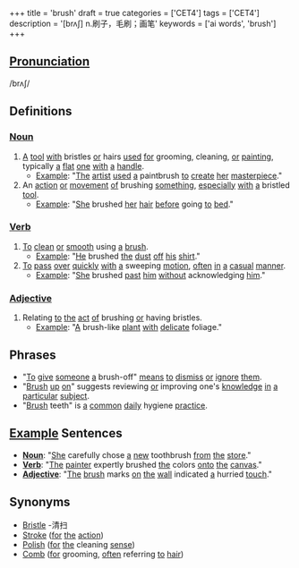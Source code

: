 +++
title = 'brush'
draft = true
categories = ['CET4']
tags = ['CET4']
description = '[brʌ∫] n.刷子，毛刷；画笔'
keywords = ['ai words', 'brush']
+++

## [Pronunciation](/en/post/pronunciation/)
/brʌʃ/

## Definitions
### [Noun](/en/post/noun/)
1. [A](/en/post/a/) [tool](/en/post/tool/) [with](/en/post/with/) bristles [or](/en/post/or/) hairs [used](/en/post/used/) [for](/en/post/for/) grooming, cleaning, [or](/en/post/or/) [painting](/en/post/painting/), typically [a](/en/post/a/) [flat](/en/post/flat/) [one](/en/post/one/) [with](/en/post/with/) [a](/en/post/a/) [handle](/en/post/handle/).
   - [Example](/en/post/example/): "[The](/en/post/the/) [artist](/en/post/artist/) [used](/en/post/used/) [a](/en/post/a/) paintbrush [to](/en/post/to/) [create](/en/post/create/) [her](/en/post/her/) [masterpiece](/en/post/masterpiece/)."
2. An [action](/en/post/action/) [or](/en/post/or/) [movement](/en/post/movement/) [of](/en/post/of/) brushing [something](/en/post/something/), [especially](/en/post/especially/) [with](/en/post/with/) [a](/en/post/a/) bristled [tool](/en/post/tool/).
   - [Example](/en/post/example/): "[She](/en/post/she/) brushed [her](/en/post/her/) [hair](/en/post/hair/) [before](/en/post/before/) going [to](/en/post/to/) [bed](/en/post/bed/)."

### [Verb](/en/post/verb/)
1. [To](/en/post/to/) [clean](/en/post/clean/) [or](/en/post/or/) [smooth](/en/post/smooth/) using [a](/en/post/a/) [brush](/en/post/brush/).
   - [Example](/en/post/example/): "[He](/en/post/he/) brushed [the](/en/post/the/) [dust](/en/post/dust/) [off](/en/post/off/) [his](/en/post/his/) [shirt](/en/post/shirt/)."
2. [To](/en/post/to/) [pass](/en/post/pass/) [over](/en/post/over/) [quickly](/en/post/quickly/) [with](/en/post/with/) [a](/en/post/a/) sweeping [motion](/en/post/motion/), [often](/en/post/often/) [in](/en/post/in/) [a](/en/post/a/) [casual](/en/post/casual/) [manner](/en/post/manner/).
   - [Example](/en/post/example/): "[She](/en/post/she/) brushed [past](/en/post/past/) [him](/en/post/him/) [without](/en/post/without/) acknowledging [him](/en/post/him/)."

### [Adjective](/en/post/adjective/)
1. Relating [to](/en/post/to/) [the](/en/post/the/) [act](/en/post/act/) [of](/en/post/of/) brushing [or](/en/post/or/) having bristles.
   - [Example](/en/post/example/): "[A](/en/post/a/) brush-like [plant](/en/post/plant/) [with](/en/post/with/) [delicate](/en/post/delicate/) foliage."

## Phrases
- "[To](/en/post/to/) [give](/en/post/give/) [someone](/en/post/someone/) [a](/en/post/a/) brush-off" [means](/en/post/means/) [to](/en/post/to/) [dismiss](/en/post/dismiss/) [or](/en/post/or/) [ignore](/en/post/ignore/) [them](/en/post/them/).
- "[Brush](/en/post/brush/) [up](/en/post/up/) [on](/en/post/on/)" suggests reviewing [or](/en/post/or/) improving one's [knowledge](/en/post/knowledge/) [in](/en/post/in/) [a](/en/post/a/) [particular](/en/post/particular/) [subject](/en/post/subject/).
- "[Brush](/en/post/brush/) teeth" is [a](/en/post/a/) [common](/en/post/common/) [daily](/en/post/daily/) hygiene [practice](/en/post/practice/).

## [Example](/en/post/example/) Sentences
- **[Noun](/en/post/noun/)**: "[She](/en/post/she/) carefully chose [a](/en/post/a/) [new](/en/post/new/) toothbrush [from](/en/post/from/) [the](/en/post/the/) [store](/en/post/store/)."
- **[Verb](/en/post/verb/)**: "[The](/en/post/the/) [painter](/en/post/painter/) expertly brushed [the](/en/post/the/) colors [onto](/en/post/onto/) [the](/en/post/the/) [canvas](/en/post/canvas/)."
- **[Adjective](/en/post/adjective/)**: "[The](/en/post/the/) [brush](/en/post/brush/) marks [on](/en/post/on/) [the](/en/post/the/) [wall](/en/post/wall/) indicated [a](/en/post/a/) hurried [touch](/en/post/touch/)."

## Synonyms
- [Bristle](/en/post/bristle/)
-清扫
- [Stroke](/en/post/stroke/) ([for](/en/post/for/) [the](/en/post/the/) [action](/en/post/action/))
- [Polish](/en/post/polish/) ([for](/en/post/for/) [the](/en/post/the/) cleaning [sense](/en/post/sense/))
- [Comb](/en/post/comb/) ([for](/en/post/for/) grooming, [often](/en/post/often/) referring [to](/en/post/to/) [hair](/en/post/hair/))

